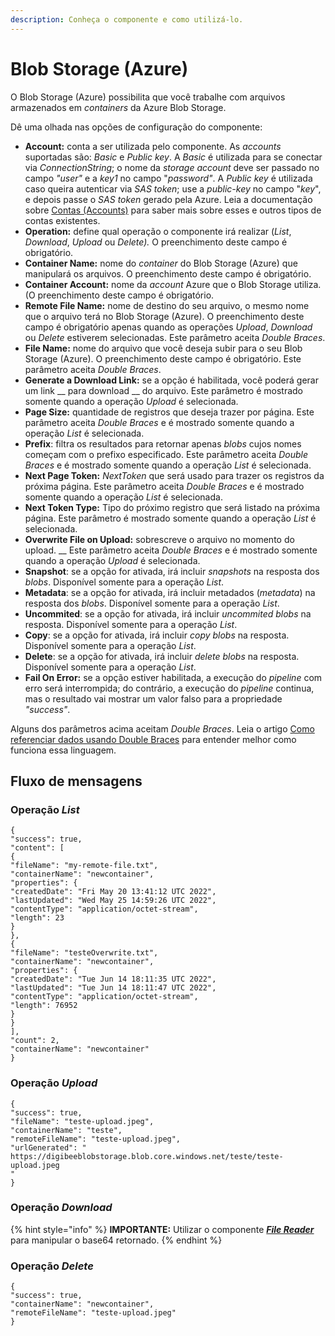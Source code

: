 ```yaml
---
description: Conheça o componente e como utilizá-lo.
---
```


# Blob Storage (Azure)

O Blob Storage (Azure) possibilita que você trabalhe com arquivos armazenados em _containers_ da Azure Blob Storage.

Dê uma olhada nas opções de configuração do componente:

* **Account:** conta a ser utilizada pelo componente. As _accounts_ suportadas são: _Basic_ e _Public key_. A _Basic_ é utilizada para se conectar via _ConnectionString_; o nome da _storage account_ deve ser passado no campo _"user"_ e a _key1_ no campo "_password"_. A _Public key_ é utilizada caso queira autenticar via _SAS token_; use a _public-key_ no campo "_key_", e depois passe o _SAS token_ gerado pela Azure. Leia a documentação sobre [Contas (Accounts)](../../configurations/contas-accounts/) para saber mais sobre esses e outros tipos de contas existentes.
* **Operation:** define qual operação o componente irá realizar (_List_, _Download_, _Upload_ ou _Delete)._ O preenchimento deste campo é obrigatório.
* **Container Name:** nome do _container_ do Blob Storage (Azure) que manipulará os arquivos. O preenchimento deste campo é obrigatório.
* **Container Account:** nome da _account_ Azure que o Blob Storage utiliza. (O preenchimento deste campo é obrigatório.
* **Remote File Name:** nome de destino do seu arquivo, o mesmo nome que o arquivo terá no Blob Storage (Azure). O preenchimento deste campo é obrigatório apenas quando as operações _Upload_, _Download_ ou _Delete_ estiverem selecionadas. Este parâmetro aceita _Double Braces_.
* **File Name:** nome do arquivo que você deseja subir para o seu Blob Storage (Azure). O preenchimento deste campo é obrigatório. Este parâmetro aceita _Double Braces_.
* **Generate a Download Link:** se a opção é habilitada, você poderá gerar um link __ para download __ do arquivo. Este parâmetro é mostrado somente quando a operação _Upload_ é selecionada.
* **Page Size:** quantidade de registros que deseja trazer por página. Este parâmetro aceita _Double Braces_ e é mostrado somente quando a operação _List_ é selecionada.
* **Prefix**: filtra os resultados para retornar apenas _blobs_ cujos nomes começam com o prefixo especificado. Este parâmetro aceita _Double Braces_ e é mostrado somente quando a operação _List_ é selecionada.
* **Next Page Token:** _NextToken_ que será usado para trazer os registros da próxima página. Este parâmetro aceita _Double Braces_ e é mostrado somente quando a operação _List_ é selecionada.
* **Next Token Type:** Tipo do próximo registro que será listado na próxima página. Este parâmetro é mostrado somente quando a operação _List_ é selecionada.
* **Overwrite File on Upload:** sobrescreve o arquivo no momento do upload. __ Este parâmetro aceita _Double Braces_ e é mostrado somente quando a operação _Upload_ é selecionada.
* **Snapshot**: se a opção for ativada, irá incluir _snapshots_ na resposta dos _blobs_. Disponível somente para a operação _List_.
* **Metadata**: se a opção for ativada, irá incluir metadados (_metadata_) na resposta dos _blobs_. Disponível somente para a operação _List_.
* **Uncommited**: se a opção for ativada, irá incluir _uncommited blobs_ na resposta. Disponível somente para a operação _List_.
* **Copy**: se a opção for ativada, irá incluir _copy blobs_ na resposta. Disponível somente para a operação _List_.
* **Delete**: se a opção for ativada, irá incluir _delete blobs_ na resposta. Disponível somente para a operação _List_.
* **Fail On Error:**  se a opção estiver habilitada, a execução do _pipeline_ com erro será interrompida; do contrário, a execução do _pipeline_ continua, mas o resultado vai mostrar um valor falso para a propriedade _"success"_.

Alguns dos parâmetros acima aceitam _Double Braces_. Leia o artigo [Como referenciar dados usando Double Braces](../../build/como-referenciar-dados-usando-double-braces.md) para entender melhor como funciona essa linguagem.

## **Fluxo de mensagens** <a href="#h_721d00c487" id="h_721d00c487"></a>

### Operação _List_ <a href="#h_f1ad5045a4" id="h_f1ad5045a4"></a>

```
{
"success": true,
"content": [
{
"fileName": "my-remote-file.txt",
"containerName": "newcontainer",
"properties": {
"createdDate": "Fri May 20 13:41:12 UTC 2022",
"lastUpdated": "Wed May 25 14:59:26 UTC 2022",
"contentType": "application/octet-stream",
"length": 23
}
},
{
"fileName": "testeOverwrite.txt",
"containerName": "newcontainer",
"properties": {
"createdDate": "Tue Jun 14 18:11:35 UTC 2022",
"lastUpdated": "Tue Jun 14 18:11:47 UTC 2022",
"contentType": "application/octet-stream",
"length": 76952
}
}
],
"count": 2,
"containerName": "newcontainer"
}
```

### Operação _Upload_ <a href="#h_adcada8305" id="h_adcada8305"></a>

```
{
"success": true,
"fileName": "teste-upload.jpeg",
"containerName": "teste",
"remoteFileName": "teste-upload.jpeg",
"urlGenerated": "
https://digibeeblobstorage.blob.core.windows.net/teste/teste-upload.jpeg
"
}
```

### Operação _Download_ <a href="#h_31719736bb" id="h_31719736bb"></a>

{% hint style="info" %}
**IMPORTANTE:** Utilizar o componente [_**File Reader**_](../files/file-reader.md) para manipular o base64 retornado.
{% endhint %}

### Operação _Delete_ <a href="#h_30beadc363" id="h_30beadc363"></a>

```
{
"success": true,
"containerName": "newcontainer",
"remoteFileName": "teste-upload.jpeg"
}
```
